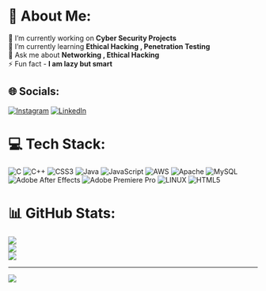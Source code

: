 # 💫 About Me:
🔭 I’m currently working on **Cyber Security Projects**<br>🌱 I’m currently learning **Ethical Hacking , Penetration Testing**<br>💬 Ask me about **Networking , Ethical Hacking**<br>⚡ Fun fact - **I am lazy but smart**


## 🌐 Socials:
[![Instagram](https://img.shields.io/badge/Instagram-%23E4405F.svg?logo=Instagram&logoColor=white)](https://instagram.com/shuuushank) [![LinkedIn](https://img.shields.io/badge/LinkedIn-%230077B5.svg?logo=linkedin&logoColor=white)](https://linkedin.com/in/ShushankRanjan) 

# 💻 Tech Stack:
![C](https://img.shields.io/badge/c-%2300599C.svg?style=for-the-badge&logo=c&logoColor=white) ![C++](https://img.shields.io/badge/c++-%2300599C.svg?style=for-the-badge&logo=c%2B%2B&logoColor=white) ![CSS3](https://img.shields.io/badge/css3-%231572B6.svg?style=for-the-badge&logo=css3&logoColor=white) ![Java](https://img.shields.io/badge/java-%23ED8B00.svg?style=for-the-badge&logo=java&logoColor=white) ![JavaScript](https://img.shields.io/badge/javascript-%23323330.svg?style=for-the-badge&logo=javascript&logoColor=%23F7DF1E) ![AWS](https://img.shields.io/badge/AWS-%23FF9900.svg?style=for-the-badge&logo=amazon-aws&logoColor=white) ![Apache](https://img.shields.io/badge/apache-%23D42029.svg?style=for-the-badge&logo=apache&logoColor=white) ![MySQL](https://img.shields.io/badge/mysql-%2300f.svg?style=for-the-badge&logo=mysql&logoColor=white) ![Adobe After Effects](https://img.shields.io/badge/Adobe%20After%20Effects-9999FF.svg?style=for-the-badge&logo=Adobe%20After%20Effects&logoColor=white) ![Adobe Premiere Pro](https://img.shields.io/badge/Adobe%20Premiere%20Pro-9999FF.svg?style=for-the-badge&logo=Adobe%20Premiere%20Pro&logoColor=white) ![LINUX](https://img.shields.io/badge/Linux-FCC624?style=for-the-badge&logo=linux&logoColor=black) ![HTML5](https://img.shields.io/badge/html5-%23E34F26.svg?style=for-the-badge&logo=html5&logoColor=white)
# 📊 GitHub Stats:
![](https://github-readme-stats.vercel.app/api?username=shushankranjan&theme=radical&hide_border=false&include_all_commits=true&count_private=true)<br/>
![](https://github-readme-streak-stats.herokuapp.com/?user=shushankranjan&theme=radical&hide_border=false)<br/>
![](https://github-readme-stats.vercel.app/api/top-langs/?username=shushankranjan&theme=radical&hide_border=false&include_all_commits=true&count_private=true&layout=compact)

---
[![](https://visitcount.itsvg.in/api?id=shushankranjan&icon=2&color=1)](https://visitcount.itsvg.in)

<!-- Proudly created with GPRM ( https://gprm.itsvg.in ) -->
